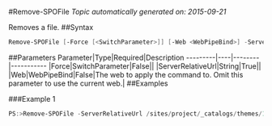 #Remove-SPOFile
*Topic automatically generated on: 2015-09-21*

Removes a file.
##Syntax
```powershell
Remove-SPOFile [-Force [<SwitchParameter>]] [-Web <WebPipeBind>] -ServerRelativeUrl <String>
```


##Parameters
Parameter|Type|Required|Description
---------|----|--------|-----------
|Force|SwitchParameter|False||
|ServerRelativeUrl|String|True||
|Web|WebPipeBind|False|The web to apply the command to. Omit this parameter to use the current web.|
##Examples

###Example 1
```powershell
PS:>Remove-SPOFile -ServerRelativeUrl /sites/project/_catalogs/themes/15/company.spcolor
```

